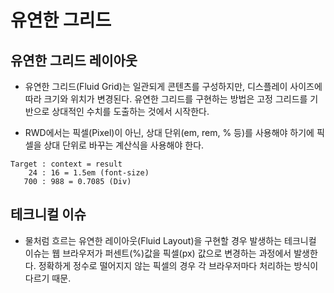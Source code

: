 # 유연한 그리드

## 유연한 그리드 레이아웃 

- 유연한 그리드(Fluid Grid)는 일관되게 콘텐츠를 구성하지만, 디스플레이 사이즈에 따라 크기와 위치가 변경된다. 유연한 그리드를 구현하는 방법은 고정 그리드를 기반으로 상대적인 수치를 도출하는 것에서 시작한다.

- RWD에서는 픽셀(Pixel)이 아닌, 상대 단위(em, rem, % 등)를 사용해야 하기에 픽셀을 상대 단위로 바꾸는 계산식을 사용해야 한다.

```
Target : context = result
    24 : 16 = 1.5em (font-size)
   700 : 988 = 0.7085 (Div)
```


## 테크니컬 이슈 

- 물처럼 흐르는 유연한 레이아웃(Fluid Layout)을 구현할 경우 발생하는 테크니컬 이슈는 웹 브라우저가 퍼센트(%)값을 픽셀(px) 값으로 변경하는 과정에서 발생한다. 정확하게 정수로 떨어지지 않는 픽셀의 경우 각 브라우저마다 처리하는 방식이 다르기 때문.